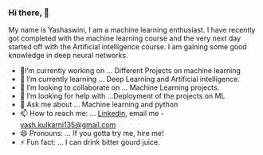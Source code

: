 ### Hi there,  👋
My name is Yashaswini, I am a machine learning enthusiast. I have recently got completed with the machine learning course and the very next day
started off with the Artificial intelligence course. I am gaining some good knowledge in deep neural networks.

- 🔭I’m currently working on ... Different Projects on machine learning
- 🌱 I’m currently learning ... Deep Learning and Artificial intelligence.
- 👯 I’m looking to collaborate on ... Machine Learning projects.
- 🤔 I’m looking for help with ...Deployment of the projects on ML 
- 💬 Ask me about ... Machine learning and python
- 📫 How to reach me: ... [Linkedin](linkedin.com/in/yashaswini-kulkarni-937a0b124), email me - yash.kulkarni135@gmail.com
- 😄 Pronouns: ... If you gotta try me, hire me!
- ⚡ Fun fact: ... I can drink bitter gourd juice.
